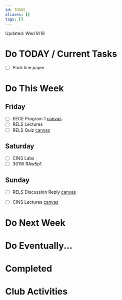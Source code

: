```yaml
---
id: TODOS
aliases: []
tags: []
---
```


Updated: Wed 9/18

# Do TODAY / Current Tasks
- [ ] Pack line paper

# Do This Week

## Friday
- [ ] EECE Program 1 [canvas](https://canvas.csuchico.edu/courses/35918/assignments/483744) 
- [ ] RELS Lectures
- [ ] RELS Quiz [canvas](https://canvas.csuchico.edu/courses/35556/assignments/479429) 

## Saturday
- [ ] CINS Labs
- [ ] 301W RAw5p1

## Sunday
- [ ] RELS Discussion Reply [canvas](https://canvas.csuchico.edu/courses/35556/assignments/479450)
- [ ] CINS Lectures [canvas](https://canvas.csuchico.edu/courses/35056/assignments/481409) 


# Do Next Week

# Do Eventually...

# Completed

# Club Activities
